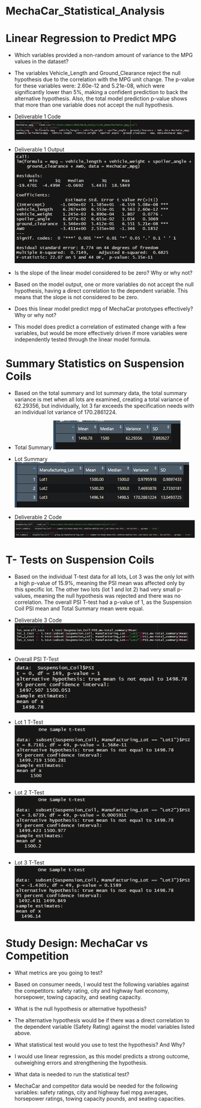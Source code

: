 # MechaCar_Statistical_Analysis

# Linear Regression to Predict MPG
* Which variables provided a non-random amount of variance to the MPG values in the dataset?

* The variables Vehicle_Length and Ground_Clearance reject the null hypothesis due to the correlation with the MPG unit change. The p-value for these variables were: 2.60e-12 and 5.21e-08, which were significantly lower than 5%, making a confident prediction to back the alternative hypothesis. Also, the total model prediction p-value shows that more than one variable does not accept the null hypothesis. 

* Deliverable 1 Code
![del_1_code](https://github.com/dwest85/MechaCar_Statistical_Analysis/blob/main/markdownpics/del_1_code.PNG)

* Deliverable 1 Output
![del_1_output](https://github.com/dwest85/MechaCar_Statistical_Analysis/blob/main/markdownpics/del_1_output.PNG)

* Is the slope of the linear model considered to be zero? Why or why not?

* Based on the model output, one or more variables do not accept the null hypothesis, having a direct correlation to the dependent variable. This means that the slope is not considered to be zero.

* Does this linear model predict mpg of MechaCar prototypes effectively? Why or why not?

* This model does predict a correlation of estimated change with a few variables, but would be more effectively driven if more variables were independently tested through the linear model formula. 

# Summary Statistics on Suspension Coils
* Based on the total summary and lot summary data, the total summary variance is met when all lots are examined, creating a total variance of 62.29356, but individually, lot 3 far exceeds the specification needs with an individual lot variance of 170.2861224.

* Total Summary
![total_sum](https://github.com/dwest85/MechaCar_Statistical_Analysis/blob/main/markdownpics/total_sum.PNG)

* Lot Summary
![lot_sum](https://github.com/dwest85/MechaCar_Statistical_Analysis/blob/main/markdownpics/lot_sum.PNG)

* Deliverable 2 Code
![del_2_code](https://github.com/dwest85/MechaCar_Statistical_Analysis/blob/main/markdownpics/del_2_code.PNG)

# T- Tests on Suspension Coils
* Based on the individual T-test data for all lots, Lot 3 was the only lot with a high p-value of 15.9%, meaning the PSI mean was affected only by this specific lot. The other two lots (lot 1 and lot 2) had very small p-values, meaning the null hypothesis was rejected and there was no correlation. The overall PSI T-test had a p-value of 1, as the Suspension Coil PSI mean and Total Summary mean were equal. 

* Deliverable 3 Code
![del_3_code](https://github.com/dwest85/MechaCar_Statistical_Analysis/blob/main/markdownpics/del_3_code.PNG)

* Overall PSI T-Test
![overall_PSI_output](https://github.com/dwest85/MechaCar_Statistical_Analysis/blob/main/markdownpics/overall_PSI_output.PNG)

* Lot 1 T-Test
![lot1_PSI](https://github.com/dwest85/MechaCar_Statistical_Analysis/blob/main/markdownpics/lot1_PSI.PNG)

* Lot 2 T-Test
![lot2_PSI](https://github.com/dwest85/MechaCar_Statistical_Analysis/blob/main/markdownpics/lot2_PSI.PNG)

* Lot 3 T-Test
![lot3_PSI](https://github.com/dwest85/MechaCar_Statistical_Analysis/blob/main/markdownpics/lot3_PSI.PNG)

# Study Design: MechaCar vs Competition

* What metrics are you going to test?
* Based on consumer needs, I would test the following variables against the competitors: safety rating, city and highway fuel economy, horsepower, towing capacity, and seating capacity. 

* What is the null hypothesis or alternative hypothesis?
* The alternative hypothesis would be if there was a direct correlation to the dependent variable (Safety Rating) against the model variables listed above.

* What statistical test would you use to test the hypothesis? And Why?
* I would use linear regression, as this model predicts a strong outcome, outweighing errors and strengthening the hypothesis.

* What data is needed to run the statistical test?
* MechaCar and competitor data would be needed for the following variables: safety ratings, city and highway fuel mpg averages, horsepower ratings, towing capacity pounds, and seating capacities. 

